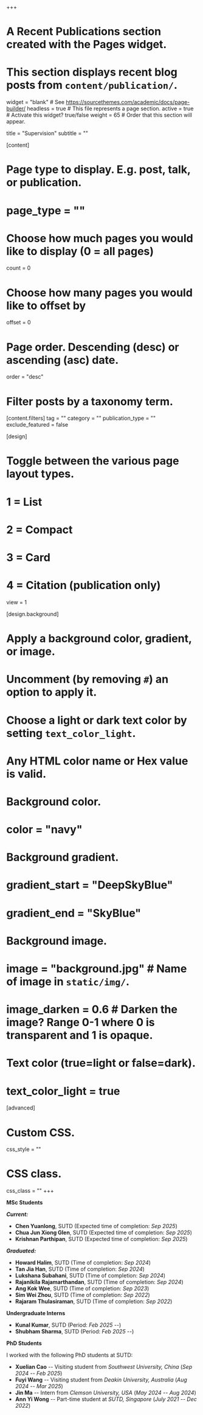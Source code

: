 +++
# A Recent Publications section created with the Pages widget.
# This section displays recent blog posts from `content/publication/`.

widget = "blank"  # See https://sourcethemes.com/academic/docs/page-builder/
headless = true  # This file represents a page section.
active = true  # Activate this widget? true/false
weight = 65  # Order that this section will appear.

title = "Supervision"
subtitle = ""

[content]
  # Page type to display. E.g. post, talk, or publication.
  # page_type = ""
  
  # Choose how much pages you would like to display (0 = all pages)
  count = 0
  
  # Choose how many pages you would like to offset by
  offset = 0

  # Page order. Descending (desc) or ascending (asc) date.
  order = "desc"

  # Filter posts by a taxonomy term.
  [content.filters]
    tag = ""
    category = ""
    publication_type = ""
    exclude_featured = false
  
[design]
  # Toggle between the various page layout types.
  #   1 = List
  #   2 = Compact
  #   3 = Card
  #   4 = Citation (publication only)
  view = 1
  
[design.background]
  # Apply a background color, gradient, or image.
  #   Uncomment (by removing `#`) an option to apply it.
  #   Choose a light or dark text color by setting `text_color_light`.
  #   Any HTML color name or Hex value is valid.
    
  # Background color.
  # color = "navy"
  
  # Background gradient.
  # gradient_start = "DeepSkyBlue"
  # gradient_end = "SkyBlue"
  
  # Background image.
  # image = "background.jpg"  # Name of image in `static/img/`.
  # image_darken = 0.6  # Darken the image? Range 0-1 where 0 is transparent and 1 is opaque.

  # Text color (true=light or false=dark).
  # text_color_light = true  
  
[advanced]
 # Custom CSS. 
 css_style = ""
 
 # CSS class.
 css_class = ""
+++
  
**MSc Students**
  
  ***Current:***
  * **Chen Yuanlong**, SUTD (Expected time of completion: *Sep 2025*)
  * **Chua Jun Xiong Glen**, SUTD (Expected time of completion: *Sep 2025*)
  * **Krishnan Parthipan**, SUTD (Expected time of completion: *Sep 2025*)
    
  ***Graduated:***
  * **Howard Halim**, SUTD (Time of completion: *Sep 2024*)
  * **Tan Jia Han**, SUTD (Time of completion: *Sep 2024*)
  * **Lukshana Subahani**, SUTD (Time of completion: *Sep 2024*)
  * **Rajanikila Rajamarthandan**, SUTD (Time of completion: *Sep 2024*)
  * **Ang Kok Wee**, SUTD (Time of completion: *Sep 2023*)
  * **Sim Wei Zhou**, SUTD (Time of completion: *Sep 2022*)
  * **Rajaram Thulasiraman**, SUTD (Time of completion: *Sep 2022*)

**Undergraduate Interns**
* **Kunal Kumar**, SUTD (Period: *Feb 2025 --*)
* **Shubham Sharma**, SUTD (Period: *Feb 2025 --*)

**PhD Students**

I worked with the following PhD students at SUTD:
  * **Xuelian Cao** -- Visiting student from *Southwest University, China* (*Sep 2024 -- Feb 2025*)
  * **Fuyi Wang** -- Visiting student from *Deakin University, Australia* (*Aug 2024 -- Mar 2025*)
  * **Jin Ma** -- Intern from *Clemson University, USA* (*May 2024 -- Aug 2024*)
  * **Ann Yi Wong** -- Part-time student at *SUTD, Singapore* (*July 2021 -- Dec 2022*)

